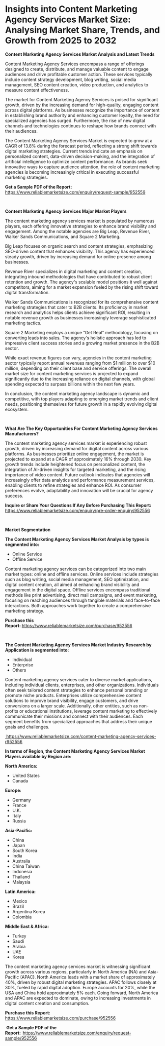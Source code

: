 <p><h1>Insights into Content Marketing Agency Services Market Size: Analysing Market Share, Trends, and Growth from 2025 to 2032</h1></p><p><strong>Content Marketing Agency Services Market Analysis and Latest Trends</strong></p>
<p><p>Content Marketing Agency Services encompass a range of offerings designed to create, distribute, and manage valuable content to engage audiences and drive profitable customer action. These services typically include content strategy development, blog writing, social media management, SEO content creation, video production, and analytics to measure content effectiveness. </p><p>The market for Content Marketing Agency Services is poised for significant growth, driven by the increasing demand for high-quality, engaging content across digital platforms. As businesses recognize the importance of content in establishing brand authority and enhancing customer loyalty, the need for specialized agencies has surged. Furthermore, the rise of new digital channels and technologies continues to reshape how brands connect with their audiences. </p><p>The Content Marketing Agency Services Market is expected to grow at a CAGR of 13.8% during the forecast period, reflecting a strong shift towards digital marketing strategies. Current trends indicate an emphasis on personalized content, data-driven decision-making, and the integration of artificial intelligence to optimize content performance. As brands seek innovative ways to capture audience attention, the role of content marketing agencies is becoming increasingly critical in executing successful marketing strategies.</p></p>
<p><strong>Get a Sample PDF of the Report:&nbsp;</strong> <a href="https://www.reliablemarketsize.com/enquiry/request-sample/952556?utm_campaign=1845&utm_medium=2&utm_source=Github&utm_content=ia&utm_term=18042025&utm_id=content-marketing-agency-services">https://www.reliablemarketsize.com/enquiry/request-sample/952556</a></p>
<p>&nbsp;</p>
<p><strong>Content Marketing Agency Services Major Market Players</strong></p>
<p><p>The content marketing agency services market is populated by numerous players, each offering innovative strategies to enhance brand visibility and engagement. Among the notable agencies are Big Leap, Revenue River, Walker Sands Communications, and Square 2 Marketing.</p><p>Big Leap focuses on organic search and content strategies, emphasizing SEO-driven content that enhances visibility. This agency has experienced steady growth, driven by increasing demand for online presence among businesses.</p><p>Revenue River specializes in digital marketing and content creation, integrating inbound methodologies that have contributed to robust client retention and growth. The agency's scalable model positions it well against competitors, aiming for a market expansion fueled by the rising shift toward digital transformation.</p><p>Walker Sands Communications is recognized for its comprehensive content marketing strategies that cater to B2B clients. Its proficiency in market research and analytics helps clients achieve significant ROI, resulting in notable revenue growth as businesses increasingly leverage sophisticated marketing tactics.</p><p>Square 2 Marketing employs a unique “Get Real” methodology, focusing on converting leads into sales. The agency's holistic approach has led to impressive client success stories and a growing market presence in the B2B sector.</p><p>While exact revenue figures can vary, agencies in the content marketing sector typically report annual revenues ranging from $1 million to over $10 million, depending on their client base and service offerings. The overall market size for content marketing services is projected to expand significantly due to the increasing reliance on digital channels, with global spending expected to surpass billions within the next few years.</p><p>In conclusion, the content marketing agency landscape is dynamic and competitive, with top players adapting to emerging market trends and client needs, positioning themselves for future growth in a rapidly evolving digital ecosystem.</p></p>
<p>&nbsp;</p>
<p><strong>What Are The Key Opportunities For Content Marketing Agency Services Manufacturers?</strong></p>
<p><p>The content marketing agency services market is experiencing robust growth, driven by increasing demand for digital content across various platforms. As businesses prioritize online engagement, the market is projected to expand at a CAGR of approximately 16% through 2030. Key growth trends include heightened focus on personalized content, the integration of AI-driven insights for targeted marketing, and the rising importance of video content. Future outlook indicates that agencies will increasingly offer data analytics and performance measurement services, enabling clients to refine strategies and enhance ROI. As consumer preferences evolve, adaptability and innovation will be crucial for agency success.</p></p>
<p><strong>Inquire or Share Your Questions If Any Before Purchasing This Report:</strong> <a href="https://www.reliablemarketsize.com/enquiry/pre-order-enquiry/952556?utm_campaign=1845&utm_medium=2&utm_source=Github&utm_content=ia&utm_term=18042025&utm_id=content-marketing-agency-services">https://www.reliablemarketsize.com/enquiry/pre-order-enquiry/952556</a></p>
<p>&nbsp;</p>
<p><strong>Market Segmentation</strong></p>
<p><strong>The Content Marketing Agency Services Market Analysis by types is segmented into:</strong></p>
<p><ul><li>Online Service</li><li>Offline Service</li></ul></p>
<p><p>Content marketing agency services can be categorized into two main market types: online and offline services. Online services include strategies such as blog writing, social media management, SEO optimization, and digital content creation, all aimed at enhancing brand visibility and engagement in the digital space. Offline services encompass traditional methods like print advertising, direct mail campaigns, and event marketing, focusing on reaching audiences through tangible materials and face-to-face interactions. Both approaches work together to create a comprehensive marketing strategy.</p></p>
<p><strong>Purchase this Report:&nbsp;</strong><a href="https://www.reliablemarketsize.com/purchase/952556?utm_campaign=1845&utm_medium=2&utm_source=Github&utm_content=ia&utm_term=18042025&utm_id=content-marketing-agency-services">https://www.reliablemarketsize.com/purchase/952556</a></p>
<p>&nbsp;</p>
<p><strong>The Content Marketing Agency Services Market Industry Research by Application is segmented into:</strong></p>
<p><ul><li>Individual</li><li>Enterprise</li><li>Others</li></ul></p>
<p><p>Content marketing agency services cater to diverse market applications, including individual clients, enterprises, and other organizations. Individuals often seek tailored content strategies to enhance personal branding or promote niche products. Enterprises utilize comprehensive content solutions to improve brand visibility, engage customers, and drive conversions on a larger scale. Additionally, other entities, such as non-profits or educational institutions, leverage content marketing to effectively communicate their missions and connect with their audiences. Each segment benefits from specialized approaches that address their unique goals and challenges.</p></p>
<p><a href="https://www.reliablemarketsize.com/content-marketing-agency-services-r952556?utm_campaign=1845&utm_medium=2&utm_source=Github&utm_content=ia&utm_term=18042025&utm_id=content-marketing-agency-services">&nbsp;https://www.reliablemarketsize.com/content-marketing-agency-services-r952556</a></p>
<p><strong>In terms of Region, the Content Marketing Agency Services Market Players available by Region are:</strong></p>
<p>
    <p> <strong> North America: </strong>
        <ul>
            <li>United States</li>
            <li>Canada</li>
        </ul>
        </p> 
    <p> <strong> Europe: </strong>
        <ul>
            <li>Germany</li>
            <li>France</li>
            <li>U.K.</li>
            <li>Italy</li>
            <li>Russia</li>
        </ul>
        </p> 
    <p> <strong> Asia-Pacific: </strong>
        <ul>
            <li>China</li>
            <li>Japan</li>
            <li>South Korea</li>
            <li>India</li>
            <li>Australia</li>
            <li>China Taiwan</li>
            <li>Indonesia</li>
            <li>Thailand</li>
            <li>Malaysia</li>
        </ul>
        </p> 
    <p> <strong> Latin America: </strong>
        <ul>
            <li>Mexico</li>
            <li>Brazil</li>
            <li>Argentina Korea</li>
            <li>Colombia</li>
        </ul>
        </p> 
    <p> <strong> Middle East & Africa: </strong>
        <ul>
            <li>Turkey</li>
            <li>Saudi</li>
            <li>Arabia</li>
            <li>UAE</li>
            <li>Korea</li>
        </ul>
    </p>
    </p>
<p><p>The content marketing agency services market is witnessing significant growth across various regions, particularly in North America (NA) and Asia-Pacific (APAC). North America leads with a market share of approximately 40%, driven by robust digital marketing strategies. APAC follows closely at 30%, fueled by rapid digital adoption. Europe accounts for 20%, while the USA and China hold approximately 5% each. Going forward, North America and APAC are expected to dominate, owing to increasing investments in digital content creation and consumption.</p></p>
<p><strong>Purchase this Report: </strong><a href="https://www.reliablemarketsize.com/purchase/952556?utm_campaign=1845&utm_medium=2&utm_source=Github&utm_content=ia&utm_term=18042025&utm_id=content-marketing-agency-services">https://www.reliablemarketsize.com/purchase/952556</a></p>
<p>&nbsp;<strong>Get a Sample PDF of the Report:&nbsp;&nbsp;</strong><a href="https://www.reliablemarketsize.com/enquiry/request-sample/952556?utm_campaign=1845&utm_medium=2&utm_source=Github&utm_content=ia&utm_term=18042025&utm_id=content-marketing-agency-services">https://www.reliablemarketsize.com/enquiry/request-sample/952556</a></p>
<p><strong></strong></p>
<p><p></p><p></p><p></p></p>